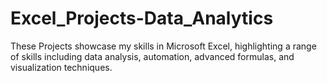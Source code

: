# Excel_Projects-Data_Analytics
 These Projects showcase my skills in Microsoft Excel, highlighting a range of skills including data analysis, automation, advanced formulas, and visualization techniques.
